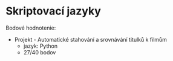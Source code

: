 # Skriptovací jazyky

Bodové hodnotenie:

- Projekt - Automatické stahování a srovnávání titulků k filmům
    - jazyk: Python
    - 27/40 bodov

